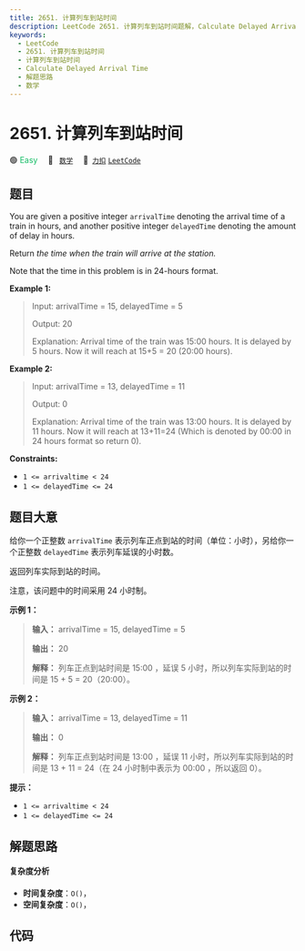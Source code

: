 ```yaml
---
title: 2651. 计算列车到站时间
description: LeetCode 2651. 计算列车到站时间题解，Calculate Delayed Arrival Time，包含解题思路、复杂度分析以及完整的 JavaScript 代码实现。
keywords:
  - LeetCode
  - 2651. 计算列车到站时间
  - 计算列车到站时间
  - Calculate Delayed Arrival Time
  - 解题思路
  - 数学
---
```


# 2651. 计算列车到站时间

🟢 <font color=#15bd66>Easy</font>&emsp; 🔖&ensp; [`数学`](/tag/math.md)&emsp; 🔗&ensp;[`力扣`](https://leetcode.cn/problems/calculate-delayed-arrival-time) [`LeetCode`](https://leetcode.com/problems/calculate-delayed-arrival-time)

## 题目

You are given a positive integer `arrivalTime` denoting the arrival time of a
train in hours, and another positive integer `delayedTime` denoting the amount
of delay in hours.

Return _the time when the train will arrive at the station._

Note that the time in this problem is in 24-hours format.



**Example 1:**

> Input: arrivalTime = 15, delayedTime = 5 
> 
> Output: 20 
> 
> Explanation: Arrival time of the train was 15:00 hours. It is delayed by 5 hours. Now it will reach at 15+5 = 20 (20:00 hours).

**Example 2:**

> Input: arrivalTime = 13, delayedTime = 11
> 
> Output: 0
> 
> Explanation: Arrival time of the train was 13:00 hours. It is delayed by 11 hours. Now it will reach at 13+11=24 (Which is denoted by 00:00 in 24 hours format so return 0).

**Constraints:**

  * `1 <= arrivaltime < 24`
  * `1 <= delayedTime <= 24`


## 题目大意

给你一个正整数 `arrivalTime` 表示列车正点到站的时间（单位：小时），另给你一个正整数 `delayedTime` 表示列车延误的小时数。

返回列车实际到站的时间。

注意，该问题中的时间采用 24 小时制。



**示例 1：**

> 
> 
> 
> 
> 
> **输入：** arrivalTime = 15, delayedTime = 5 
> 
> **输出：** 20 
> 
> **解释：** 列车正点到站时间是 15:00 ，延误 5 小时，所以列车实际到站的时间是 15 + 5 = 20（20:00）。
> 
> 

**示例 2：**

> 
> 
> 
> 
> 
> **输入：** arrivalTime = 13, delayedTime = 11
> 
> **输出：** 0
> 
> **解释：** 列车正点到站时间是 13:00 ，延误 11 小时，所以列车实际到站的时间是 13 + 11 = 24（在 24 小时制中表示为 00:00 ，所以返回 0）。



**提示：**

  * `1 <= arrivaltime < 24`
  * `1 <= delayedTime <= 24`


## 解题思路

#### 复杂度分析

- **时间复杂度**：`O()`，
- **空间复杂度**：`O()`，

## 代码

```javascript

```